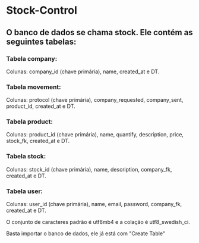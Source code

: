# Stock-Control
## O banco de dados se chama stock. Ele contém as seguintes tabelas:

### Tabela company:
Colunas: company_id (chave primária), name, created_at e DT.

### Tabela movement:
Colunas: protocol (chave primária), company_requested, company_sent, product_id, created_at e DT.

### Tabela product:
Colunas: product_id (chave primária), name, quantify, description, price, stock_fk, created_at e DT.

### Tabela stock:
Colunas: stock_id (chave primária), name, description, company_fk, created_at e DT.

### Tabela user:
Colunas: user_id (chave primária), name, email, password, company_fk, created_at e DT.

O conjunto de caracteres padrão é utf8mb4 e a colação é utf8_swedish_ci.

Basta importar o banco de dados, ele já está com "Create Table"
